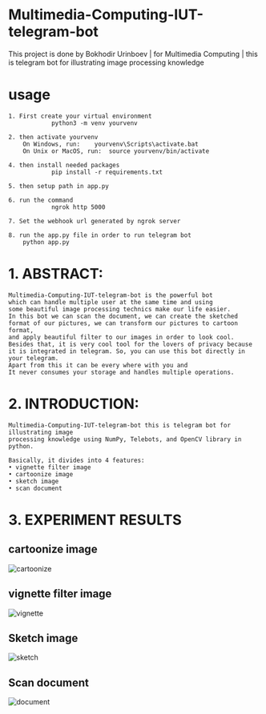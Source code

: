 # Multimedia-Computing-IUT-telegram-bot
This project is done by Bokhodir Urinboev |   for Multimedia Computing  | this is telegram bot for illustrating image processing knowledge  

# usage
```
1. First create your virtual environment
			python3 -m venv yourvenv

2. then activate yourvenv
	On Windows, run:  	yourvenv\Scripts\activate.bat
	On Unix or MacOS, run: 	source yourvenv/bin/activate

4. then install needed packages
			pip install -r requirements.txt

5. then setup path in app.py 

6. run the command  
			ngrok http 5000

7. Set the webhook url generated by ngrok server
 
8. run the app.py file in order to run telegram bot
	python app.py
```



# 1. ABSTRACT:
```
Multimedia-Computing-IUT-telegram-bot is the powerful bot 
which can handle multiple user at the same time and using 
some beautiful image processing technics make our life easier. 
In this bot we can scan the document, we can create the sketched 
format of our pictures, we can transform our pictures to cartoon format, 
and apply beautiful filter to our images in order to look cool. 
Besides that, it is very cool tool for the lovers of privacy because 
it is integrated in telegram. So, you can use this bot directly in your telegram. 
Apart from this it can be every where with you and 
It never consumes your storage and handles multiple operations.
```


# 2. INTRODUCTION:
```
Multimedia-Computing-IUT-telegram-bot this is telegram bot for illustrating image
processing knowledge using NumPy, Telebots, and OpenCV library in python.
```

```
Basically, it divides into 4 features:
• vignette filter image
• cartoonize image
• sketch image
• scan document
```

# 3. EXPERIMENT RESULTS

## cartoonize image

![cartoonize](https://user-images.githubusercontent.com/40819423/82634756-0b3e4580-9c18-11ea-9dcf-e65d697338e4.jpg)


## vignette filter image
![vignette](https://user-images.githubusercontent.com/40819423/82634947-81db4300-9c18-11ea-9424-c86c1029dc3e.jpg)



## Sketch image

![sketch](https://user-images.githubusercontent.com/40819423/82634989-9ae3f400-9c18-11ea-888a-0c0bb900001e.jpg)



## Scan document
![document](https://user-images.githubusercontent.com/40819423/82635018-ad5e2d80-9c18-11ea-9351-d12555e6435e.jpg)





